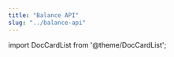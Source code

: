 ```yaml
---
title: "Balance API"
slug: "../balance-api"
---
```


import DocCardList from '@theme/DocCardList';

<DocCardList />  